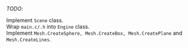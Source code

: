 *TODO*:  

Implement `Scene` class.  
Wrap `main.c/.h` into `Engine` class.  
Implement `Mesh.CreateSphere, Mesh.CreateBox, Mesh.CreatePlane` and `Mesh.CreateLines`.  